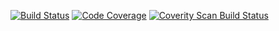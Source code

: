 [![Build Status](https://travis-ci.org/dminarik/nomad-client.svg?branch=master)](https://travis-ci.org/dminarik/nomad-client)
[![Code Coverage](https://img.shields.io/codecov/c/gh/dminarik/nomad-client/master.svg)](https://codecov.io/gh/dminarik/nomad-client)
<a href="https://scan.coverity.com/projects/dminarik-nomad-client">
  <img alt="Coverity Scan Build Status"
       src="https://scan.coverity.com/projects/10059/badge.svg"/>
</a>
